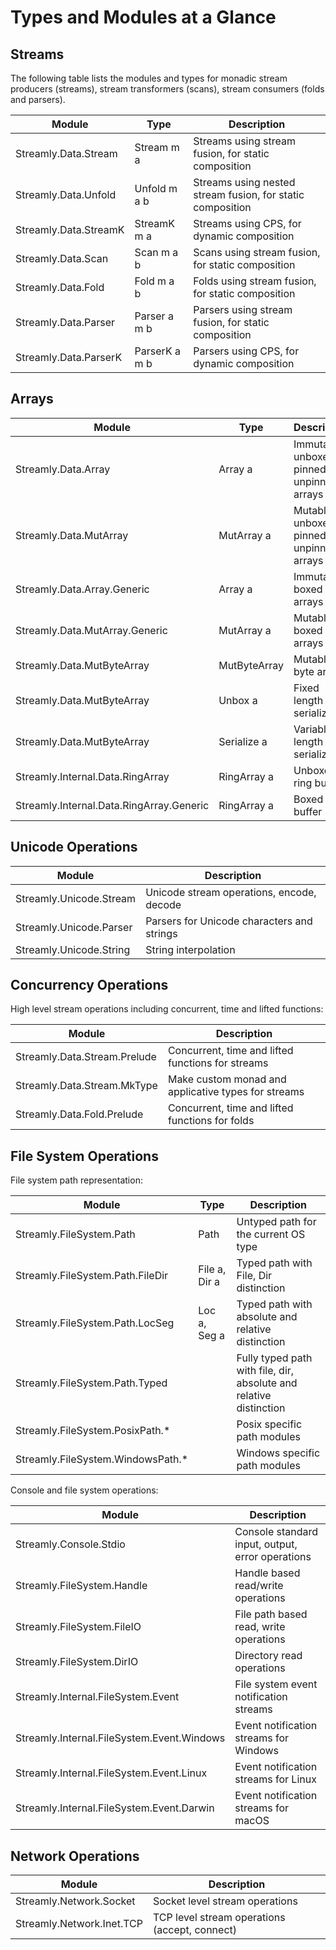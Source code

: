 # Types and Modules at a Glance

## Streams

The following table lists the modules and types for monadic stream producers
(streams), stream transformers (scans), stream consumers (folds and parsers).

| Module                | Type          | Description                                                |
|-----------------------|---------------|------------------------------------------------------------|
| Streamly.Data.Stream  | Stream m a    | Streams using stream fusion, for static composition        |
| Streamly.Data.Unfold  | Unfold m a b  | Streams using nested stream fusion, for static composition |
| Streamly.Data.StreamK | StreamK m a   | Streams using CPS, for dynamic composition                 |
| Streamly.Data.Scan    | Scan m a b    | Scans using stream fusion, for static composition          |
| Streamly.Data.Fold    | Fold m a b    | Folds using stream fusion, for static composition          |
| Streamly.Data.Parser  | Parser a m b  | Parsers using stream fusion, for static composition        |
| Streamly.Data.ParserK | ParserK a m b | Parsers using CPS, for dynamic composition                 |

## Arrays

| Module                                   | Type         | Description                                    |
|------------------------------------------|--------------|------------------------------------------------|
| Streamly.Data.Array                      | Array a      | Immutable, unboxed, pinned and unpinned arrays |
| Streamly.Data.MutArray                   | MutArray a   | Mutable, unboxed, pinned and unpinned arrays   |
| Streamly.Data.Array.Generic              | Array a      | Immutable, boxed arrays                        |
| Streamly.Data.MutArray.Generic           | MutArray a   | Mutable, boxed arrays                          |
| Streamly.Data.MutByteArray               | MutByteArray | Mutable byte arrays                            |
| Streamly.Data.MutByteArray               | Unbox a      | Fixed length data serialization                |
| Streamly.Data.MutByteArray               | Serialize a  | Variable length data serialization             |
| Streamly.Internal.Data.RingArray         | RingArray a  | Unboxed ring buffer                            |
| Streamly.Internal.Data.RingArray.Generic | RingArray a  | Boxed ring buffer                              |

## Unicode Operations

| Module                  | Description                                |
|-------------------------|--------------------------------------------|
| Streamly.Unicode.Stream | Unicode stream operations, encode, decode  |
| Streamly.Unicode.Parser | Parsers for Unicode characters and strings |
| Streamly.Unicode.String | String interpolation                       |

## Concurrency Operations

High level stream operations including concurrent, time and lifted functions:

| Module                       | Description                                         |
|------------------------------|-----------------------------------------------------|
| Streamly.Data.Stream.Prelude | Concurrent, time and lifted functions for streams   |
| Streamly.Data.Stream.MkType  | Make custom monad and applicative types for streams |
| Streamly.Data.Fold.Prelude   | Concurrent, time and lifted functions for folds     |

## File System Operations

File system path representation:

| Module                            | Type          | Description                                                        |
|-----------------------------------|---------------|--------------------------------------------------------------------|
| Streamly.FileSystem.Path          | Path          | Untyped path for the current OS type                               |
| Streamly.FileSystem.Path.FileDir  | File a, Dir a | Typed path with File, Dir distinction                              |
| Streamly.FileSystem.Path.LocSeg   | Loc a, Seg a  | Typed path with absolute and relative distinction                  |
| Streamly.FileSystem.Path.Typed    |               | Fully typed path with file, dir, absolute and relative distinction |
| Streamly.FileSystem.PosixPath.*   |               | Posix specific path modules                                        |
| Streamly.FileSystem.WindowsPath.* |               | Windows specific path modules                                      |

Console and file system operations:

| Module                                     | Description                                      |
|--------------------------------------------|--------------------------------------------------|
| Streamly.Console.Stdio                     | Console standard input, output, error operations |
| Streamly.FileSystem.Handle                 | Handle based read/write operations               |
| Streamly.FileSystem.FileIO                 | File path based read, write operations           |
| Streamly.FileSystem.DirIO                  | Directory read operations                        |
| Streamly.Internal.FileSystem.Event         | File system event notification streams           |
| Streamly.Internal.FileSystem.Event.Windows | Event notification streams for Windows           |
| Streamly.Internal.FileSystem.Event.Linux   | Event notification streams for Linux             |
| Streamly.Internal.FileSystem.Event.Darwin  | Event notification streams for macOS             |

## Network Operations

| Module                       | Description                                   |
|------------------------------|-----------------------------------------------|
| Streamly.Network.Socket      | Socket level stream operations                |
| Streamly.Network.Inet.TCP    | TCP level stream operations (accept, connect) |
